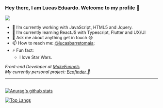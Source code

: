 ### Hey there, I am Lucas Eduardo. Welcome to my profile 👋

![](https://visitor-badge.glitch.me/badge?page_id=MaiaLucas.MaiaLucas)

- 🔭 I’m currently working with JavaScript, HTML5 and Jquery.
- 🌱 I’m currently learning ReactJS with Typescript, Flutter and UX/UI
- 💬 Ask me about anything get in touch 😄
- 📫 How to reach me: [@lucasbarretomaia](https://www.linkedin.com/in/lucas-maia-12722a17b/);
- ⚡ Fun fact:
  - I love Star Wars.

<em>Front-end Developer at <a href="https://makefunnels.com.br">MakeFunnels</a></em>
<br/>
<em>My currently personal project: <a href="ecofinder.vercel.app/">Ecofinder 🌱</a> </em>
<hr/>

<br/>[![Anurag's github stats](https://github-readme-stats.vercel.app/api?username=MaiaLucas&count_private=true&count_private=true&theme=tokyonight)](https://github.com/anuraghazra/github-readme-stats)

[![Top Langs](https://github-readme-stats.vercel.app/api/top-langs/?username=MaiaLucas&layout=compact&theme=tokyonight)](https://github.com/anuraghazra/github-readme-stats)
